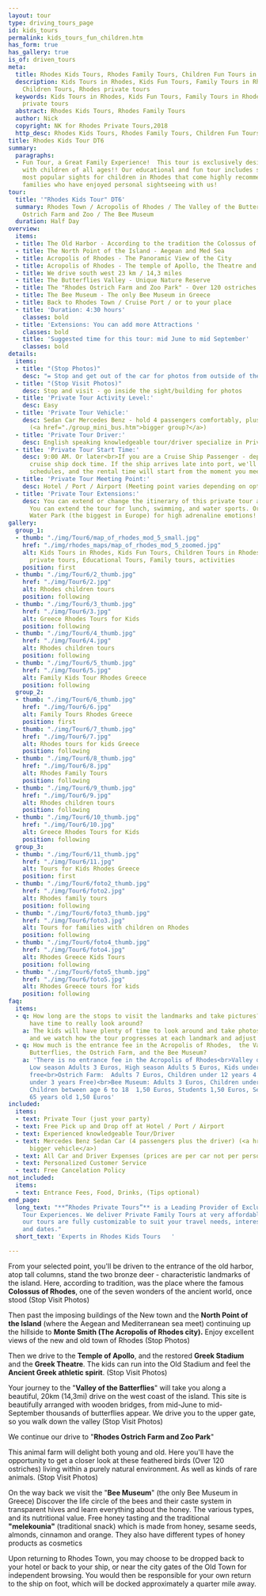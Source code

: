 ```yaml
---
layout: tour
type: driving_tours_page
id: kids_tours
permalink: kids_tours_fun_children.htm
has_form: true
has_gallery: true
is_of: driven_tours
meta:
  title: Rhodes Kids Tours, Rhodes Family Tours, Children Fun Tours in Rhodes
  description: Kids Tours in Rhodes, Kids Fun Tours, Family Tours in Rhodes Greece,
    Children Tours, Rhodes private tours
  keywords: Kids Tours in Rhodes, Kids Fun Tours, Family Tours in Rhodes Greece, Rhodes
    private tours
  abstract: Rhodes Kids Tours, Rhodes Family Tours
  author: Nick
  copyright: NK for Rhodes Private Tours,2018
  http_desc: Rhodes Kids Tours, Rhodes Family Tours, Children Fun Tours in Rhodes
title: Rhodes Kids Tour DT6
summary:
  paragraphs:
  - Fun Tour, a Great Family Experience!  This tour is exclusively designed for families
    with children of all ages!! Our educational and fun tour includes some of the
    most popular sights for children in Rhodes that come highly recommended from the
    families who have enjoyed personal sightseeing with us!
tour:
  title: '"Rhodes Kids Tour" DT6'
  summary: Rhodes Town / Acropolis of Rhodes / The Valley of the Butterflies / The
    Ostrich Farm and Zoo / The Bee Museum
  duration: Half Day
overview:
  items:
  - title: The Old Harbor - According to the tradition the Colossus of Rhodes
  - title: The North Point of the Island - Aegean and Med Sea
  - title: Acropolis of Rhodes - The Panoramic View of the City
  - title: Acropolis of Rhodes - The temple of Apollo, the Theatre and the Greek Stadium
  - title: We drive south west 23 km / 14,3 miles
  - title: The Butterflies Valley - Unique Nature Reserve
  - title: The "Rhodes Ostrich Farm and Zoo Park" - Over 120 ostriches
  - title: The Bee Museum - The only Bee Museum in Greece
  - title: Back to Rhodes Town / Cruise Port / or to your place
  - title: 'Duration: 4:30 hours'
    classes: bold
  - title: 'Extensions: You can add more Attractions '
    classes: bold
  - title: 'Suggested time for this tour: mid June to mid September'
    classes: bold
details:
  items:
  - title: "(Stop Photos)"
    desc: "= Stop and get out of the car for photos from outside of the Sight/building"
  - title: "(Stop Visit Photos)"
    desc: Stop and visit - go inside the sight/building for photos
  - title: 'Private Tour Activity Level:'
    desc: Easy
  - title: 'Private Tour Vehicle:'
    desc: Sedan Car Mercedes Benz - hold 4 passengers comfortably, plus the driver
      (<a href="./group_mini_bus.htm">bigger group?</a>)
  - title: 'Private Tour Driver:'
    desc: English speaking knowledgeable tour/driver specialize in Private Tours
  - title: 'Private Tour Start Time:'
    desc: 9:00 AM. Or later<br>If you are a Cruise Ship Passenger - depend on your
      cruise ship dock time. If the ship arrives late into port, we'll adjust our
      schedules, and the rental time will start from the moment you meet your tour/driver
  - title: 'Private Tour Meeting Point:'
    desc: Hotel / Port / Airport (Meeting point varies depending on option booked)
  - title: 'Private Tour Extensions:'
    desc: You can extend or change the itinerary of this private tour as you like.
      You can extend the tour for lunch, swimming, and water sports. Or for the Faliraki
      Water Park (the biggest in Europe) for high adrenaline emotions!
gallery:
  group_1:
  - thumb: "./img/Tour6/map_of_rhodes_mod_5_small.jpg"
    href: "./img/rhodes_maps/map_of_rhodes_mod_5_zoomed.jpg"
    alt: Kids Tours in Rhodes, Kids Fun Tours, Children Tours in Rhodes Greece, Rhodes
      private tours, Educational Tours, Family tours, activities
    position: first
  - thumb: "./img/Tour6/2_thumb.jpg"
    href: "./img/Tour6/2.jpg"
    alt: Rhodes children tours
    position: following
  - thumb: "./img/Tour6/3_thumb.jpg"
    href: "./img/Tour6/3.jpg"
    alt: Greece Rhodes Tours for Kids
    position: following
  - thumb: "./img/Tour6/4_thumb.jpg"
    href: "./img/Tour6/4.jpg"
    alt: Rhodes children tours
    position: following
  - thumb: "./img/Tour6/5_thumb.jpg"
    href: "./img/Tour6/5.jpg"
    alt: Family Kids Tour Rhodes Greece
    position: following
  group_2:
  - thumb: "./img/Tour6/6_thumb.jpg"
    href: "./img/Tour6/6.jpg"
    alt: Family Tours Rhodes Greece
    position: first
  - thumb: "./img/Tour6/7_thumb.jpg"
    href: "./img/Tour6/7.jpg"
    alt: Rhodes tours for kids Greece
    position: following
  - thumb: "./img/Tour6/8_thumb.jpg"
    href: "./img/Tour6/8.jpg"
    alt: Rhodes Family Tours
    position: following
  - thumb: "./img/Tour6/9_thumb.jpg"
    href: "./img/Tour6/9.jpg"
    alt: Rhodes children tours
    position: following
  - thumb: "./img/Tour6/10_thumb.jpg"
    href: "./img/Tour6/10.jpg"
    alt: Greece Rhodes Tours for Kids
    position: following
  group_3:
  - thumb: "./img/Tour6/11_thumb.jpg"
    href: "./img/Tour6/11.jpg"
    alt: Tours for Kids Rhodes Greece
    position: first
  - thumb: "./img/Tour6/foto2_thumb.jpg"
    href: "./img/Tour6/foto2.jpg"
    alt: Rhodes family tours
    position: following
  - thumb: "./img/Tour6/foto3_thumb.jpg"
    href: "./img/Tour6/foto3.jpg"
    alt: Tours for families with children on Rhodes
    position: following
  - thumb: "./img/Tour6/foto4_thumb.jpg"
    href: "./img/Tour6/foto4.jpg"
    alt: Rhodes Greece Kids Tours
    position: following
  - thumb: "./img/Tour6/foto5_thumb.jpg"
    href: "./img/Tour6/foto5.jpg"
    alt: Rhodes Greece tours for kids
    position: following
faq:
  items:
  - q: How long are the stops to visit the landmarks and take pictures? Will the kids
      have time to really look around?
    a: The kids will have plenty of time to look around and take photos of the landmarks
      and we watch how the tour progresses at each landmark and adjust the tour accordingly.
  - q: How much is the entrance fee in the Acropolis of Rhodes,  the Valley of the
      Butterflies, the Ostrich Farm, and the Bee Museum?
    a: 'There is no entrance fee in the Acropolis of Rhodes<br>Valley of the Butterflies:
      Low season Adults 3 Euros, High season Adults 5 Euros, Kids under 12 years old
      free<br>Ostrich Farm:  Adults 7 Euros, Children under 12 years 4 Euros (Kids
      under 3 years Free)<br>Bee Museum: Adults 3 Euros, Children under 5 years Free,
      Children between age 6 to 18  1,50 Euros, Students 1,50 Euros, Seniors over
      65 years old 1,50 Euros'
included:
  items:
  - text: Private Tour (just your party)
  - text: Free Pick up and Drop off at Hotel / Port / Airport
  - text: Experienced knowledgeable Tour/Driver
  - text: Mercedes Benz Sedan Car (4 passengers plus the driver) (<a href="./group_mini_bus.htm">or
      bigger vehicle</a>)
  - text: All Car and Driver Expenses (prices are per car not per person)
  - text: Personalized Customer Service
  - text: Free Cancelation Policy
not_included:
  items:
  - text: Entrance Fees, Food, Drinks, (Tips optional)
end_page:
  long_text: "**“Rhodes Private Tours”** is a Leading Provider of Exclusive and Personalized
    Tour Experiences. We deliver Private Family Tours at very affordable rates. All
    our tours are fully customizable to suit your travel needs, interests, schedules,
    and dates."
  short_text: 'Experts in Rhodes Kids Tours   '

---
```

From your selected point, you'll be driven to the entrance of the old harbor, atop tall columns, stand the two bronze deer - characteristic landmarks of the island. Here, according to tradition, was the place where the famous **Colossus of Rhodes**, one of the seven wonders of the ancient world, once stood (Stop Visit Photos)

Then past the imposing buildings of the New town and the **North Point of the Island** (where the Aegean and Mediterranean sea meet) continuing up the hillside to **Monte Smith (The Acropolis of Rhodes city).** Enjoy excellent views of the new and old town of Rhodes (Stop Photos)

Then we drive to the **Temple of Apollo**, and the restored **Greek Stadium** and the **Greek Theatre**. The kids can run into the Old Stadium and feel the **Ancient Greek athletic spirit**. (Stop Visit Photos)

Your journey to the "**Valley of the Batterflies**" will take you along a beautiful, 20km (14,3mi) drive on the west coast of the island. This site is beautifully arranged with wooden bridges, from mid-June to mid-September thousands of butterflies appear. We drive you to the upper gate, so you walk down the valley (Stop Visit Photos)

We continue our drive to "**Rhodes Ostrich Farm and Zoo Park**"

This animal farm will delight both young and old. Here you'll have the opportunity to get a closer look at these feathered birds (Over 120 ostriches) living within a purely natural environment. As well as kinds of rare animals. (Stop Visit Photos)

On the way back we visit the "**Bee Museum**" (the only Bee Museum in Greece) Discover the life circle of the bees and their caste system in transparent hives and learn everything about the honey. The various types, and its nutritional value. Free honey tasting and the traditional **"melekounia"** (traditional snack) which is made from honey, sesame seeds, almonds, cinnamon and orange. They also have different types of honey products as cosmetics 

Upon returning to Rhodes Town, you may choose to be dropped back to your hotel or back to your ship, or near the city gates of the Old Town for independent browsing. You would then be responsible for your own return to the ship on foot, which will be docked approximately a quarter mile away.